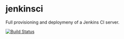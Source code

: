 # jenkinsci
Full provisioning and deploymeny of a Jenkins CI server.

[![Build Status](https://travis-ci.org/marioluan/jenkinsci.svg?branch=master)](https://travis-ci.org/marioluan/jenkinsci)